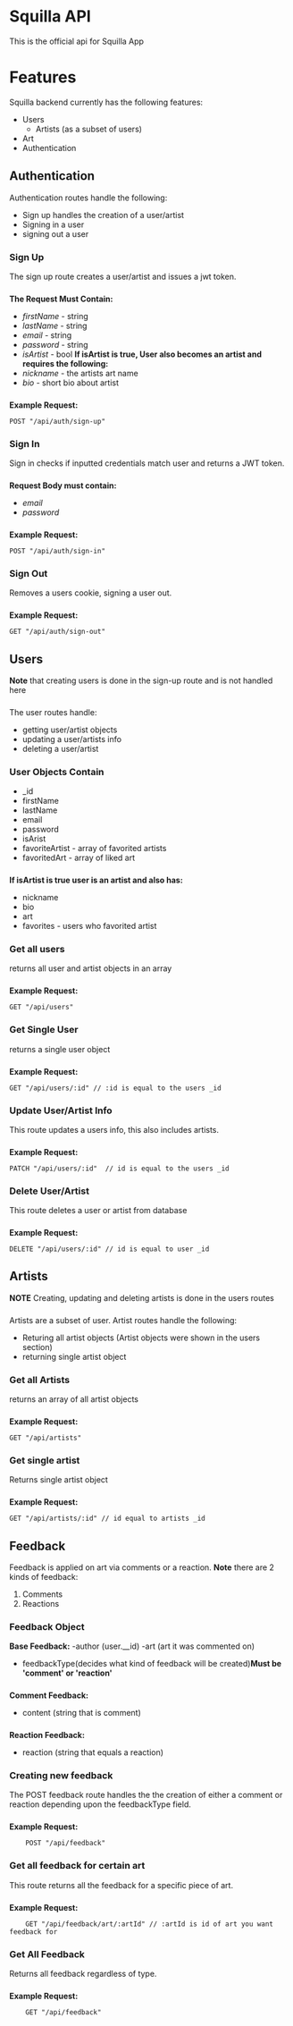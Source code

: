 # Squilla API 
This is the official api for Squilla App


# Features
Squilla backend currently has the following features:
- Users
  - Artists (as a subset of users)
- Art
- Authentication

## Authentication
Authentication routes handle the following:
- Sign up handles the creation of a user/artist 
- Signing in a user
- signing out a user
### Sign Up
The sign up route creates a user/artist and issues a jwt token.
###
**The Request Must Contain:**
- *firstName* - string
- *lastName* - string
- *email* - string
- *password*  - string
- *isArtist* - bool
**If isArtist is true, User also becomes an artist and requires the following:**
- *nickname* - the artists art name
- *bio* - short bio about artist 
###
**Example Request:**


    POST "/api/auth/sign-up"

### Sign In
Sign in checks if inputted credentials match user and returns a JWT token.
### 
**Request Body must contain:**
- *email* 
- *password*
###
**Example Request:**

    POST "/api/auth/sign-in"

### Sign Out
Removes a users cookie, signing a user out.
###
**Example Request:**

    GET "/api/auth/sign-out"

## Users
**Note** that creating users is done in the sign-up route and is not handled here
###
The user routes handle:
- getting user/artist objects
- updating a user/artists info
- deleting a user/artist 
### User Objects Contain
- _id
- firstName 
- lastName
- email
- password
- isArist
- favoriteArtist - array of favorited artists
- favoritedArt - array of liked art
###
**If isArtist is true user is an artist and also has:**
- nickname
- bio
- art
- favorites - users who favorited artist
### Get all users
returns all user and artist objects in an array
###
**Example Request:**

    GET "/api/users"


### Get Single User 
returns a single user object
###
**Example Request:**

    GET "/api/users/:id" // :id is equal to the users _id

### Update User/Artist Info
This route updates a users info, this also includes artists. 
###
**Example Request:**

    PATCH "/api/users/:id"  // id is equal to the users _id
### Delete User/Artist
This route deletes a user or artist from database
###
**Example Request:**

    DELETE "/api/users/:id" // id is equal to user _id

## Artists
**NOTE** Creating, updating and deleting artists is done in the users routes
###
Artists are a subset of user. Artist routes handle the following:
- Returing all artist objects (Artist objects were shown in the users section)
- returning single artist object
### Get all Artists 
returns an array of all artist objects
###
**Example Request:**

    GET "/api/artists"
### Get single artist
Returns single artist object
###
**Example Request:**

    GET "/api/artists/:id" // id equal to artists _id

## Feedback 
Feedback is applied on art via comments or a reaction. **Note** there are 2 kinds of feedback:
1. Comments 
2. Reactions
### Feedback Object
**Base Feedback:**
-author (user.__id)
-art (art it was commented on)
- feedbackType(decides what kind of feedback will be created)**Must be 'comment' or 'reaction'**
###
**Comment Feedback:**
- content (string that is comment)
###
**Reaction Feedback:**
- reaction (string that equals a reaction)

### Creating new feedback 
The POST feedback route handles the the creation of either a comment or reaction depending upon the feedbackType field.
###
**Example Request:**

        POST "/api/feedback"

### Get all feedback for certain art
This route returns all the feedback for a specific piece of art.
###
**Example Request:**

        GET "/api/feedback/art/:artId" // :artId is id of art you want feedback for 

### Get All Feedback 
Returns all feedback regardless of type.
###
**Example Request:**

        GET "/api/feedback"

